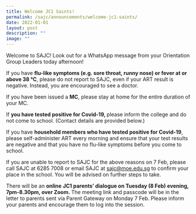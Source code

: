 ```yaml
---
title: Welcome JC1 Saints!
permalink: /sajc/announcements/welcome-jc1-saints/
date: 2022-01-01
layout: post
description: ""
image: ""
---
```

<p>Welcome to SAJC! Look out for a WhatsApp message from your Orientation Group Leaders today afternoon!</p>
<p>If you have&nbsp;<strong>flu-like symptoms (e.g. sore throat, runny nose) or fever at or above 38 &deg;C</strong>, please do not report to SAJC, even if your ART result is negative. Instead, you are encouraged to see a doctor.</p>
<p>If you have been issued a&nbsp;<strong>MC</strong>, please stay at home for the entire duration of your MC.</p>
<p>If&nbsp;<strong>you have tested positive for Covid-19,&nbsp;</strong>please inform the college and do not come to school. (Contact details are provided below.)</p>
<p>If you have&nbsp;<strong>household members who have tested positive for Covid-19</strong>, please self-administer ART every morning and ensure that your test results are negative and that you have no flu-like symptoms before you come to school.</p>
<p>If you are unable to report to SAJC for the above reasons on 7 Feb, please call SAJC at 6285 7008 or email SAJC at&nbsp;<a href="mailto:sajc@moe.edu.sg">sajc@moe.edu.sg</a>&nbsp;to confirm your place in the school. You will be advised on further steps to take.</p>
<p>There will be an&nbsp;<strong>online</strong>&nbsp;<strong>JC1 parents&rsquo; dialogue on&nbsp;Tuesday (8 Feb) evening, 7pm-8.30pm, over Zoom.&nbsp;</strong>The meeting link and passcode will be in the letter to parents sent via Parent Gateway on Monday 7 Feb. Please inform your parents and encourage them to log into the session.</p>